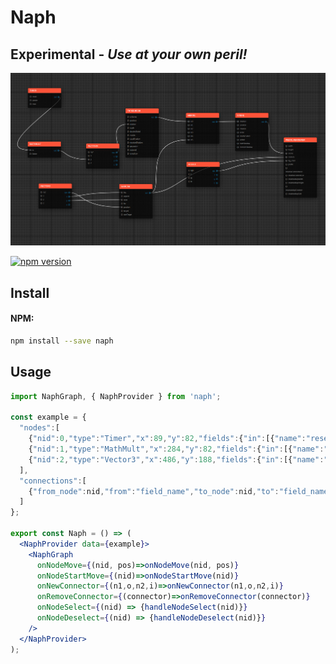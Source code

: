 # Naph 
## Experimental - *Use at your own peril!*

<p align="center">
  <img src="./Naph.png"/>
</p>

[![npm version](https://badge.fury.io/js/naph.svg)](https://badge.fury.io/js/naph)
## Install

#### NPM:
```sh
npm install --save naph
```

## Usage


```jsx
import NaphGraph, { NaphProvider } from 'naph';

const example = {
  "nodes":[
    {"nid":0,"type":"Timer","x":89,"y":82,"fields":{"in":[{"name":"reset"},{"name":"pause"},{"name":"max"}],"out":[{"name":"out"}]}},
    {"nid":1,"type":"MathMult","x":284,"y":82,"fields":{"in":[{"name":"in"},{"name":"factor"}],"out":[{"name":"out"}]}},
    {"nid":2,"type":"Vector3","x":486,"y":188,"fields":{"in":[{"name":"xyz"},{"name":"x"},{"name":"y"},{"name":"z"}],"out":[{"name":"xyz"},{"name":"x"},{"name":"y"},{"name":"z"}]}}
  ],
  "connections":[
    {"from_node":nid,"from":"field_name","to_node":nid,"to":"field_name"},
  ]
};

export const Naph = () => ( 
  <NaphProvider data={example}>
    <NaphGraph 
      onNodeMove={(nid, pos)=>onNodeMove(nid, pos)}
      onNodeStartMove={(nid)=>onNodeStartMove(nid)}
      onNewConnector={(n1,o,n2,i)=>onNewConnector(n1,o,n2,i)}
      onRemoveConnector={(connector)=>onRemoveConnector(connector)}
      onNodeSelect={(nid) => {handleNodeSelect(nid)}}
      onNodeDeselect={(nid) => {handleNodeDeselect(nid)}}
    />
  </NaphProvider>
);

```

